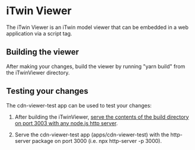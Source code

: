 # iTwin Viewer

The iTwin Viewer is an iTwin model viewer that can be embedded in a web application via a script tag.

## Building the viewer

After making your changes, build the viewer by running "yarn build" from the iTwinViewer directory.

## Testing your changes

The cdn-viewer-test app can be used to test your changes:

1. After building the iTwinViewer, [serve the contents of the build directory on port 3003 with any node.js http server](https://create-react-app.dev/docs/deployment/).

2. Serve the cdn-viewer-test app (apps/cdn-viewer-test) with the http-server package on port 3000 (i.e. npx http-server -p 3000).
